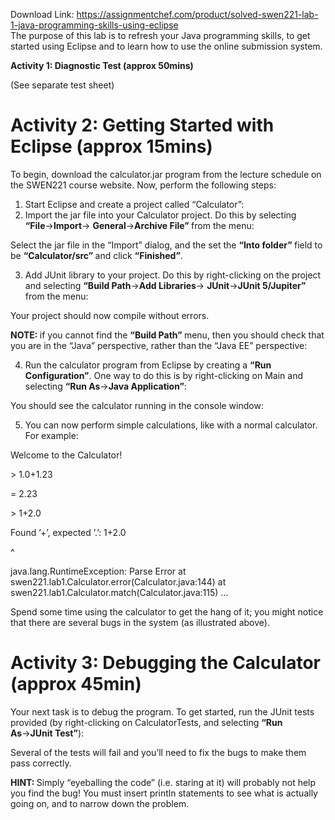 Download Link: https://assignmentchef.com/product/solved-swen221-lab-1-java-programming-skills-using-eclipse
<br>
The purpose of this lab is to refresh your Java programming skills, to get started using Eclipse and to learn how to use the online submission system.

<strong>Activity 1: Diagnostic Test (approx 50mins)</strong>

(See separate test sheet)

<h1>Activity 2: Getting Started with Eclipse (approx 15mins)</h1>

To begin, download the calculator.jar program from the lecture schedule on the SWEN221 course website. Now, perform the following steps:

<ol>

 <li>Start Eclipse and create a project called “Calculator”:</li>

 <li>Import the jar file into your Calculator project. Do this by selecting <strong>“File</strong>→<strong>Import</strong>→ <strong>General</strong>→<strong>Archive File” </strong>from the menu:</li>

</ol>

Select the jar file in the “Import” dialog, and the set the <strong>“Into folder” </strong>field to be <strong>“Calculator/src” </strong>and click <strong>“Finished”</strong>.

<ol start="3">

 <li>Add JUnit library to your project. Do this by right-clicking on the project and selecting <strong>“Build Path</strong>→<strong>Add Libraries</strong>→ <strong>JUnit</strong>→<strong>JUnit 5/Jupiter” </strong>from the menu:</li>

</ol>

Your project should now compile without errors.

<strong>NOTE: </strong>if you cannot find the <strong>“Build Path” </strong>menu, then you should check that you are in the “Java” perspective, rather than the “Java EE” perspective:

<ol start="4">

 <li>Run the calculator program from Eclipse by creating a <strong>“Run Configuration”</strong>. One way to do this is by right-clicking on Main and selecting <strong>“Run As</strong>→<strong>Java Application”</strong>:</li>

</ol>

You should see the calculator running in the console window:

<ol start="5">

 <li>You can now perform simple calculations, like with a normal calculator. For example:</li>

</ol>

Welcome to the Calculator!

&gt; 1.0+1.23

= 2.23

&gt; 1+2.0

Found ’+’, expected ’.’: 1+2.0

^

java.lang.RuntimeException: Parse Error at swen221.lab1.Calculator.error(Calculator.java:144) at swen221.lab1.Calculator.match(Calculator.java:115) …

Spend some time using the calculator to get the hang of it; you might notice that there are several bugs in the system (as illustrated above).

<h1>Activity 3: Debugging the Calculator (approx 45min)</h1>

Your next task is to debug the program. To get started, run the JUnit tests provided (by right-clicking on CalculatorTests, and selecting <strong>“Run As</strong>→<strong>JUnit Test”</strong>):

Several of the tests will fail and you’ll need to fix the bugs to make them pass correctly.

<strong>HINT: </strong>Simply “eyeballing the code” (i.e. staring at it) will probably not help you find the bug! You must insert println statements to see what is actually going on, and to narrow down the problem.